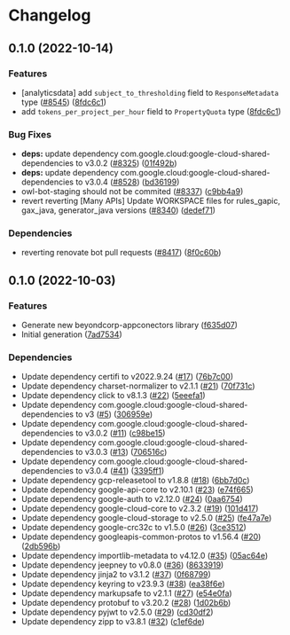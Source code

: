 # Changelog

## 0.1.0 (2022-10-14)


### Features

* [analyticsdata] add `subject_to_thresholding` field to `ResponseMetadata` type ([#8545](https://github.com/googleapis/google-cloud-java/issues/8545)) ([8fdc6c1](https://github.com/googleapis/google-cloud-java/commit/8fdc6c1f10f88f30f4d1407579d645f75366b4cf))
* add `tokens_per_project_per_hour` field to `PropertyQuota` type ([8fdc6c1](https://github.com/googleapis/google-cloud-java/commit/8fdc6c1f10f88f30f4d1407579d645f75366b4cf))


### Bug Fixes

* **deps:** update dependency com.google.cloud:google-cloud-shared-dependencies to v3.0.2 ([#8325](https://github.com/googleapis/google-cloud-java/issues/8325)) ([01f492b](https://github.com/googleapis/google-cloud-java/commit/01f492be424acdb90edb23ba66656aeff7cf39eb))
* **deps:** update dependency com.google.cloud:google-cloud-shared-dependencies to v3.0.4 ([#8528](https://github.com/googleapis/google-cloud-java/issues/8528)) ([bd36199](https://github.com/googleapis/google-cloud-java/commit/bd361998ac4eb7c78eef3b3eac39aef31a0cf44e))
* owl-bot-staging should not be commited ([#8337](https://github.com/googleapis/google-cloud-java/issues/8337)) ([c9bb4a9](https://github.com/googleapis/google-cloud-java/commit/c9bb4a97aa19032b78c86c951fe9920f24ac4eec))
* revert reverting [Many APIs] Update WORKSPACE files for rules_gapic, gax_java, generator_java versions ([#8340](https://github.com/googleapis/google-cloud-java/issues/8340)) ([dedef71](https://github.com/googleapis/google-cloud-java/commit/dedef71f600e85b1c38e7110f5ffd44bf2ba32b4))


### Dependencies

* reverting renovate bot pull requests ([#8417](https://github.com/googleapis/google-cloud-java/issues/8417)) ([8f0c60b](https://github.com/googleapis/google-cloud-java/commit/8f0c60bde446acccc665eb7894723632eefc3503))

## 0.1.0 (2022-10-03)


### Features

* Generate new beyondcorp-appconectors library ([f635d07](https://github.com/googleapis/java-beyondcorp-appconnectors/commit/f635d07b34312b52a64a7ee6ea6e56ffb62c2130))
* Initial generation ([7ad7534](https://github.com/googleapis/java-beyondcorp-appconnectors/commit/7ad7534b2a7a1f2dbd829a161501e4b067104447))


### Dependencies

* Update dependency certifi to v2022.9.24 ([#17](https://github.com/googleapis/java-beyondcorp-appconnectors/issues/17)) ([76b7c00](https://github.com/googleapis/java-beyondcorp-appconnectors/commit/76b7c006dcc616faec68dc5f6c892c2333150101))
* Update dependency charset-normalizer to v2.1.1 ([#21](https://github.com/googleapis/java-beyondcorp-appconnectors/issues/21)) ([70f731c](https://github.com/googleapis/java-beyondcorp-appconnectors/commit/70f731cc0305942d7b16a60c5e07061143876a37))
* Update dependency click to v8.1.3 ([#22](https://github.com/googleapis/java-beyondcorp-appconnectors/issues/22)) ([5eeefa1](https://github.com/googleapis/java-beyondcorp-appconnectors/commit/5eeefa179b3c25bd9f236b0dfcb2ac5b617aa47d))
* Update dependency com.google.cloud:google-cloud-shared-dependencies to v3 ([#5](https://github.com/googleapis/java-beyondcorp-appconnectors/issues/5)) ([306959e](https://github.com/googleapis/java-beyondcorp-appconnectors/commit/306959ea3b73fb2c65b4dfb764ad60dce77e167b))
* Update dependency com.google.cloud:google-cloud-shared-dependencies to v3.0.2 ([#11](https://github.com/googleapis/java-beyondcorp-appconnectors/issues/11)) ([c98be15](https://github.com/googleapis/java-beyondcorp-appconnectors/commit/c98be15c265deb175f11ff00451560e3cc095aa2))
* Update dependency com.google.cloud:google-cloud-shared-dependencies to v3.0.3 ([#13](https://github.com/googleapis/java-beyondcorp-appconnectors/issues/13)) ([706516c](https://github.com/googleapis/java-beyondcorp-appconnectors/commit/706516c476b3c78103a4bff35e5f918296af3465))
* Update dependency com.google.cloud:google-cloud-shared-dependencies to v3.0.4 ([#41](https://github.com/googleapis/java-beyondcorp-appconnectors/issues/41)) ([3395ff1](https://github.com/googleapis/java-beyondcorp-appconnectors/commit/3395ff15f9482024d3a456aa73c2a6c2a352d4ac))
* Update dependency gcp-releasetool to v1.8.8 ([#18](https://github.com/googleapis/java-beyondcorp-appconnectors/issues/18)) ([6bb7d0c](https://github.com/googleapis/java-beyondcorp-appconnectors/commit/6bb7d0c65da5589760f6938f0b201a0c598daebf))
* Update dependency google-api-core to v2.10.1 ([#23](https://github.com/googleapis/java-beyondcorp-appconnectors/issues/23)) ([e74f665](https://github.com/googleapis/java-beyondcorp-appconnectors/commit/e74f665ad742d2b88bb49a74e44abeebe24c0060))
* Update dependency google-auth to v2.12.0 ([#24](https://github.com/googleapis/java-beyondcorp-appconnectors/issues/24)) ([0aa6754](https://github.com/googleapis/java-beyondcorp-appconnectors/commit/0aa6754a350a0de12efa180dc076a64ace6dd04b))
* Update dependency google-cloud-core to v2.3.2 ([#19](https://github.com/googleapis/java-beyondcorp-appconnectors/issues/19)) ([101d417](https://github.com/googleapis/java-beyondcorp-appconnectors/commit/101d41751efe944b6013061b898fba5183537121))
* Update dependency google-cloud-storage to v2.5.0 ([#25](https://github.com/googleapis/java-beyondcorp-appconnectors/issues/25)) ([fe47a7e](https://github.com/googleapis/java-beyondcorp-appconnectors/commit/fe47a7e63e9d7259e9b2d9040543b2bb84b8e10e))
* Update dependency google-crc32c to v1.5.0 ([#26](https://github.com/googleapis/java-beyondcorp-appconnectors/issues/26)) ([3ce3512](https://github.com/googleapis/java-beyondcorp-appconnectors/commit/3ce3512e878571d598a1794c22d338901fb4ff3d))
* Update dependency googleapis-common-protos to v1.56.4 ([#20](https://github.com/googleapis/java-beyondcorp-appconnectors/issues/20)) ([2db596b](https://github.com/googleapis/java-beyondcorp-appconnectors/commit/2db596b115287f605a858d94d2a025332e83cca0))
* Update dependency importlib-metadata to v4.12.0 ([#35](https://github.com/googleapis/java-beyondcorp-appconnectors/issues/35)) ([05ac64e](https://github.com/googleapis/java-beyondcorp-appconnectors/commit/05ac64e1abb9bffd4d7a4e27ea061d26b51af02a))
* Update dependency jeepney to v0.8.0 ([#36](https://github.com/googleapis/java-beyondcorp-appconnectors/issues/36)) ([8633919](https://github.com/googleapis/java-beyondcorp-appconnectors/commit/8633919ee34be8e056ba0b2d7347eef2b1dff07d))
* Update dependency jinja2 to v3.1.2 ([#37](https://github.com/googleapis/java-beyondcorp-appconnectors/issues/37)) ([0f68799](https://github.com/googleapis/java-beyondcorp-appconnectors/commit/0f68799fa26b4368f35c42fc37839342a135edec))
* Update dependency keyring to v23.9.3 ([#38](https://github.com/googleapis/java-beyondcorp-appconnectors/issues/38)) ([ea38f6e](https://github.com/googleapis/java-beyondcorp-appconnectors/commit/ea38f6e60971a2efd838a39c460b1f6116482eb2))
* Update dependency markupsafe to v2.1.1 ([#27](https://github.com/googleapis/java-beyondcorp-appconnectors/issues/27)) ([e54e0fa](https://github.com/googleapis/java-beyondcorp-appconnectors/commit/e54e0fafa52c9d16f4dd38e56672749b71390c0f))
* Update dependency protobuf to v3.20.2 ([#28](https://github.com/googleapis/java-beyondcorp-appconnectors/issues/28)) ([1d02b6b](https://github.com/googleapis/java-beyondcorp-appconnectors/commit/1d02b6bd92bd78421a1e3d7690a8f2862ab7b29e))
* Update dependency pyjwt to v2.5.0 ([#29](https://github.com/googleapis/java-beyondcorp-appconnectors/issues/29)) ([cd30df2](https://github.com/googleapis/java-beyondcorp-appconnectors/commit/cd30df291f4c8df6548f1489984efdfd874a15dc))
* Update dependency zipp to v3.8.1 ([#32](https://github.com/googleapis/java-beyondcorp-appconnectors/issues/32)) ([c1ef6de](https://github.com/googleapis/java-beyondcorp-appconnectors/commit/c1ef6de825fb8b15681df269635e250970d1544b))
